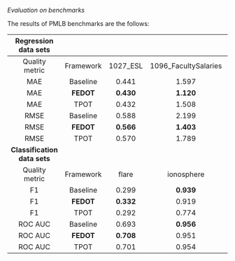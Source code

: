 *Evaluation on benchmarks*

The results of PMLB benchmarks are the follows:

|  ****Regression data sets****                                                                                     |                        |             |                       |                 |              |                       |
| :---------------------------------------------------------------------------------------------------------------: | :--------------------: | :---------: | :-------------------: | :-------------: | :----------: | :-------------------: |
| Quality <br> metric                                                                                               | Framework              | 1027\_ESL   | 1096\_FacultySalaries | 227\_cpu\_small | 228\_elusage | 605\_fri\_c2\_250\_25 |
| MAE                                                                                                               | Baseline               | 0\.441      | 1\.597                | 2\.006          | 10\.484      | **0\.349**            |
| MAE                                                                                                                  | **FEDOT**              | **0\.430**  | **1\.120**            | **1\.931**      | **9\.451**   | 0\.371                |
| MAE                                                                                                                  | TPOT                   | 0\.432      | 1\.508                | 2\.064          | 11\.051      | 0\.373                |
| RMSE                                                                                                              | Baseline               | 0\.588      | 2\.199                | 2\.799          | 14\.053      | **0\.448**            |
| RMSE                                                                                                                 | **FEDOT**              | **0\.566**  | **1\.403**            | **2\.759**      | **11\.558**  | 0\.466                |
| RMSE                                                                                                                  | TPOT                   | 0\.570      | 1\.789                | 2\.886          | 14\.863      | 0\.465                |
| ****Classification data sets****                                                                                |                        |             |                       |                 |              |                       |
| Quality <br> metric                                                                                               | Framework              | flare       | ionosphere            | labor           | magic        | spect                 |
| F1                                                                                                                | Baseline               | 0\.299      | **0\.939**            | 0\.895          | 0\.793       | 0\.837                |
| F1                                                                                                              | **FEDOT**              | **0\.332**  | 0\.919                | **0\.931**      | **0\.817**   | **0\.893**            |
| F1                                                                                                                  | TPOT                   | 0\.292      | 0\.774                | 0\.84           | 0\.809       | 0\.830                |
| ROC AUC                                                                                                      | Baseline               | 0\.693      | **0\.956**            | 0\.923          | 0\.915       | 0\.736                |
| ROC AUC                                                                                                                        | **FEDOT**              | **0\.708**  | 0\.951                | **0\.958**      | **0\.930**   | **0\.779**            |
| ROC AUC                                                                                                                 | TPOT                   | 0\.701      | 0\.954                | 0\.958          | 0\.928       | 0\.657                |